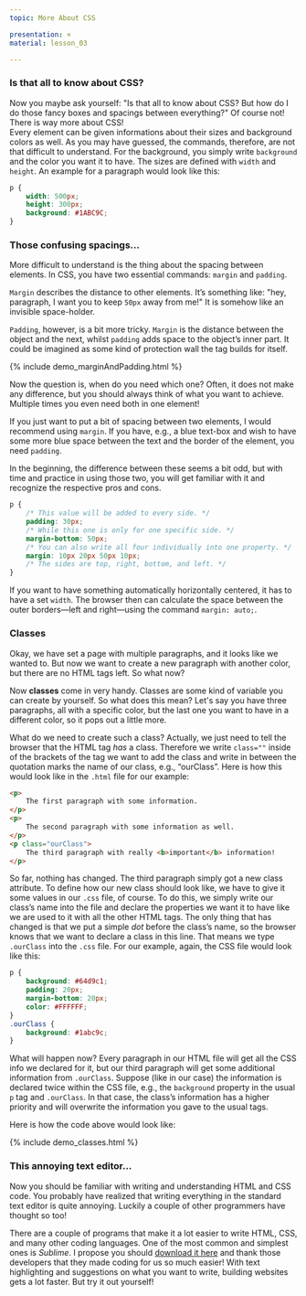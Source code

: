 ```yaml
---
topic: More About CSS

presentation: ×
material: lesson_03

---
```


### Is that all to know about CSS?

Now you maybe ask yourself: "Is that all to know about CSS? But how do I do those fancy boxes and spacings between everything?" Of course not! There is way more about CSS!  
Every element can be given informations about their sizes and background colors as well. As you may have guessed, the commands, therefore, are not that difficult to understand. For the background, you simply write `background` and the color you want it to have. The sizes are defined with `width` and `height`. An example for a paragraph would look like this:

```css
p {
	width: 500px;
	height: 300px;
	background: #1ABC9C;
}
```

### Those confusing spacings...

More difficult to understand is the thing about the spacing between elements. In CSS, you have two essential commands: `margin` and `padding`. 
 
`Margin` describes the distance to other elements. It’s something like: "hey, paragraph, I want you to keep `50px` away from me!" It is somehow like an invisible space-holder.  

`Padding`, however, is a bit more tricky. `Margin` is the distance between the object and the next, whilst `padding` adds space to the object’s inner part. It could be imagined as some kind of protection wall the tag builds for itself.

{% include demo_marginAndPadding.html %}

Now the question is, when do you need which one? Often, it does not make any difference, but you should always think of what you want to achieve. Multiple times you even need both in one element!

If you just want to put a bit of spacing between two elements, I would recommend using `margin`. If you have, e.g., a blue text-box and wish to have some more blue space between the text and the border of the element, you need `padding`.
  
In the beginning, the difference between these seems a bit odd, but with time and practice in using those two, you will get familiar with it and recognize the respective pros and cons.

```css
p {
	/* This value will be added to every side. */
	padding: 30px;	
	/* While this one is only for one specific side. */
	margin-bottom: 50px;
	/* You can also write all four individually into one property. */
	margin: 10px 20px 50px 10px;
	/* The sides are top, right, bottom, and left. */
}
```

If you want to have something automatically horizontally centered, it has to have a set `width`. The browser then can calculate the space between the outer borders—left and right—using the command `margin: auto;`.

### Classes

Okay, we have set a page with multiple paragraphs, and it looks like we wanted to. But now we want to create a new paragraph with another color, but there are no HTML tags left. So what now?  

Now **classes** come in very handy. Classes are some kind of variable you can create by yourself. So what does this mean? Let's say you have three paragraphs, all with a specific color, but the last one you want to have in a different color, so it pops out a little more.  

What do we need to create such a class? Actually, we just need to tell the browser that the HTML tag _has_ a class. Therefore we write `class=""` inside of the brackets of the tag we want to add the class and write in between the quotation marks the name of our class, e.g., “ourClass”. Here is how this would look like in the `.html` file for our example:

```html
<p>
	The first paragraph with some information.
</p>
<p>
	The second paragraph with some information as well.
</p>
<p class="ourClass">
	The third paragraph with really <b>important</b> information!
</p>
```

So far, nothing has changed. The third paragraph simply got a new class attribute. To define how our new class should look like, we have to give it some values in our `.css` file, of course. To do this, we simply write our class’s name into the file and declare the properties we want it to have like we are used to it with all the other HTML tags. The only thing that has changed is that we put a simple _dot_ before the class’s name, so the browser knows that we want to declare a class in this line. That means we type `.ourClass` into the `.css` file. For our example, again, the CSS file would look like this:

```css
p {
	background: #64d9c1;
	padding: 20px;
	margin-bottom: 20px;
	color: #FFFFFF;
}
.ourClass {
	background: #1abc9c;
}
```

What will happen now? Every paragraph in our HTML file will get all the CSS info we declared for it, but our third paragraph will get some additional information from `.ourClass`. Suppose (like in our case) the information is declared twice within the CSS file, e.g., the `background` property in the usual `p` tag and `.ourClass`. In that case, the class’s information has a higher priority and will overwrite the information you gave to the usual tags.  

Here is how the code above would look like:

{% include demo_classes.html %}

### This annoying text editor...

Now you should be familiar with writing and understanding HTML and CSS code. You probably have realized that writing everything in the standard text editor is quite annoying. Luckily a couple of other programmers have thought so too! 
 
There are a couple of programs that make it a lot easier to write HTML, CSS, and many other coding languages. One of the most common and simplest ones is _Sublime_. I propose you should [download it here](https://www.sublimetext.com/) and thank those developers that they made coding for us so much easier! With text highlighting and suggestions on what you want to write, building websites gets a lot faster. But try it out yourself!